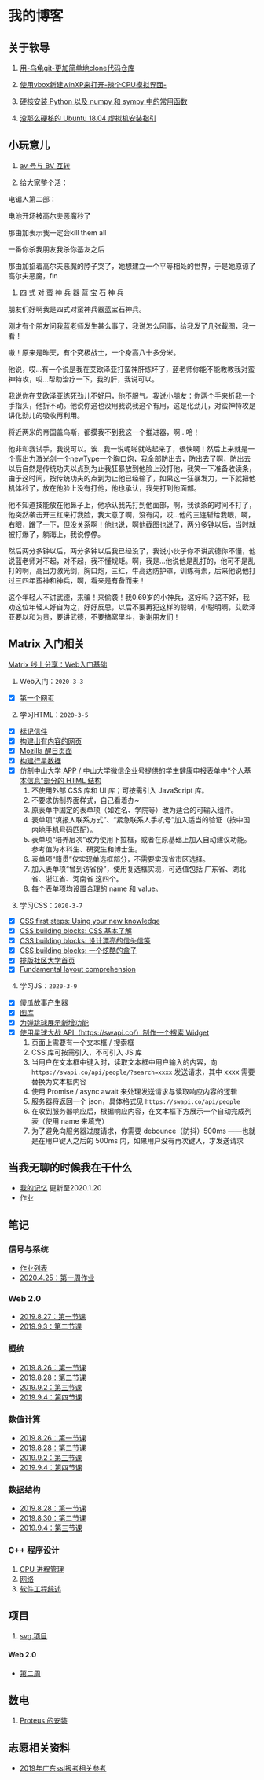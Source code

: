 # 我的博客

## 关于软导

1. <a href="001(forlab01">用-乌龟git-更加简单地clone代码仓库</a>

2. <a href="002(forlab07">使用vbox新建winXP来打开-辣个CPU模拟界面-</a>

3. <a href="003(forlab10">硬核安装 Python 以及 numpy 和 sympy 中的常用函数</a>

4. <a href="004(forlab15">没那么硬核的 Ubuntu 18.04 虚拟机安装指引</a>

## 小玩意儿

1. [av 号与 BV 互转](./AvToBv/atb.html)

2. 给大家整个活：

电锯人第二部：

电池开场被高尔夫恶魔秒了

那由加表示我一定会kill them all

一番你杀我朋友我杀你基友之后

那由加掐着高尔夫恶魔的脖子哭了，她想建立一个平等相处的世界，于是她原谅了高尔夫恶魔，fin

1. 四 式 对 蛮 神 兵 器 蓝 宝 石 神 兵

朋友们好啊我是四式对蛮神兵器蓝宝石神兵。

刚才有个朋友问我蓝老师发生甚么事了，我说怎么回事，给我发了几张截图，我一看！

嗷！原来是昨天，有个究极战士，一个身高八十多分米。

他说，哎…有一个说是我在艾欧泽亚打蛮神肝练坏了，蓝老师你能不能教教我对蛮神特攻，哎…帮助治疗一下，我的肝，我说可以。

我说你在艾欧泽亚练死劲儿不好用，他不服气。我说小朋友：你两个手来折我一个手指头，他折不动。他说你这也没用我说我这个有用，这是化劲儿，对蛮神特攻是讲化劲儿的吸收再利用。

将近两米的帝国盖乌斯，都摸我不到我这一个推进器，啊…哈！

他非和我试手，我说可以。诶…我一说呢啪就站起来了，很快啊！然后上来就是一个高出力激光剑一个newType一个胸口炮，我全部防出去，防出去了啊，防出去以后自然是传统功夫以点到为止我狂暴放到他脸上没打他，我笑一下准备收读条，由于这时间，按传统功夫的点到为止他已经输了，如果这一狂暴发力，一下就把他机体秒了，放在他脸上没有打他，他也承认，我先打到他面部。

他不知道技能放在他鼻子上，他承认我先打到他面部，啊，我读条的时间不打了，他突然袭击开三红来打我脸，我大意了啊，没有闪，哎…他的三连斩给我眼，啊，右眼，蹭了一下，但没关系啊！他也说，啊他截图也说了，两分多钟以后，当时就被打爆了，躺海上，我说停停。

然后两分多钟以后，两分多钟以后我已经没了，我说小伙子你不讲武德你不懂，他说蓝老师对不起，对不起，我不懂规矩。啊，我是…他说他是乱打的，他可不是乱打的啊，高出力激光剑，胸口炮，三红，牛高达防护罩，训练有素，后来他说他打过三四年蛮神和神兵，啊，看来是有备而来！

这个年轻人不讲武德，来骗！来偷袭！我0.69岁的小神兵，这好吗？这不好，我劝这位年轻人好自为之，好好反思，以后不要再犯这样的聪明，小聪明啊，艾欧泽亚要以和为贵，要讲武德，不要搞窝里斗，谢谢朋友们！

## Matrix 入门相关

[Matrix 线上分享：Web入门基础](work/matrix/share_online/web入门基础)

1. Web入门：`2020-3-3`
  - [X] [第一个网页](./work/matrix/step1/001/tmnt.html)
2. 学习HTML：`2020-3-5`
  - [X] [标记信件](./work/matrix/step1/002/001/letter.html)
  - [X] [构建出有内容的网页](./work/matrix/step1/002/002/index.html)
  - [X] [Mozilla 醒目页面](./work/matrix/step1/002/003/index.html)
  - [X] [构建行星数据](./work/matrix/step1/002/004/blank-template.html)
  - [X] [仿制中山大学 APP / 中山大学微信企业号提供的学生健康申报表单中“个人基本信息”部分的 HTML 结构](./work/matrix/step1/002/005/index.html)
     1. 不使用外部 CSS 库和 UI 库；可按需引入 JavaScript 库。
     2. 不要求仿制界面样式，自己看着办~
     3. 原表单中固定的表单项（如姓名、学院等）改为适合的可输入组件。
     4. 表单项“填报人联系方式”、“紧急联系人手机号”加入适当的验证（按中国内地手机号码匹配）。
     5. 表单项“培养层次”改为使用下拉框，或者在原基础上加入自动建议功能。参考值为本科生、研究生和博士生。
     6. 表单项“籍贯”仅实现单选框部分，不需要实现省市区选择。
     7. 加入表单项“曾到访省份”，使用复选框实现，可选值包括 广东省、湖北省、浙江省、河南省 这四个。
     8. 每个表单项均设置合理的 name 和 value。
3. 学习CSS：`2020-3-7`
  - [X] [CSS first steps: Using your new knowledge](./work/matrix/step1/003/001/index.html)
  - [X] [CSS building blocks: CSS 基本了解](./work/matrix/step1/003/002/index.html)
  - [X] [CSS building blocks: 设计漂亮的信头信笺](./work/matrix/step1/003/003/index.html)
  - [X] [CSS building blocks: 一个炫酷的盒子](./work/matrix/step1/003/004/index.html)
  - [X] [排版社区大学首页](./work/matrix/step1/002/005/index.html)
  - [X] [Fundamental layout comprehension](./work/matrix/step1/003/006/index.html)
4. 学习JS：`2020-3-9`
  - [X] [傻瓜故事产生器](./work/matrix/step1/004/001/index.html)
  - [X] [图库](./work/matrix/step1/004/002/index.html)
  - [X] [为弹跳球展示新增功能](./work/matrix/step1/004/003/index.html)
  - [X] [使用星球大战 API（https://swapi.co/）制作一个搜索 Widget](./work/matrix/step1/004/004/index.html)
     1. 页面上需要有一个文本框 / 搜索框
     2. CSS 库可按需引入，不可引入 JS 库
     3. 当用户在文本框中键入时，读取文本框中用户输入的内容，向 `https://swapi.co/api/people/?search=xxxx` 发送请求，其中 xxxx 需要替换为文本框内容
     4. 使用 Promise / async await 来处理发送请求与读取响应内容的逻辑
     5. 服务器将返回一个 json，具体格式见 `https://swapi.co/api/people`
     6. 在收到服务器响应后，根据响应内容，在文本框下方展示一个自动完成列表（使用 name 来填充）
     7. 为了避免向服务器过度请求，你需要 debounce（防抖）500ms ——也就是在用户键入之后的 500ms 内，如果用户没有再次键入，才发送请求

## 当我无聊的时候我在干什么

- [我的记忆](data/000) 更新至2020.1.20
- [作业](data/homework)


## 笔记

### 信号与系统

- [作业列表](work/信号系统/作业列表)
- [2020.4.25：第一周作业](work/信号系统/第一周作业)

### Web 2.0

- [2019.8.27：第一节课](note/web2.0/2019.8.27)
- [2019.9.3：第二节课](note/web2.0/2019.9.3/note)

### 概统

- [2019.8.26：第一节课](note/概统/2019.8.26)
- [2019.8.28：第二节课](note/概统/2019.8.28)
- [2019.9.2：第三节课](note/概统/2019.9.2)
- [2019.9.4：第四节课](note/概统/2019.9.4/note)

### 数值计算

- [2019.8.26：第一节课](note/数值计算方法/2019.8.26)
- [2019.8.28：第二节课](note/数值计算方法/2019.8.26)
- [2019.9.2：第三节课](note/数值计算方法/2019.9.2/note)
- [2019.9.4：第四节课](note/数值计算方法/2019.9.4/note)

### 数据结构

- [2019.8.28：第一节课](note/数据结构/2019.8.28)
- [2019.8.30：第二节课](note/数据结构/2019.8.30)
- [2019.9.4：第三节课](note/数据结构/2019.9.4)

### C++ 程序设计

1. <a href="note/CPUmanagement">CPU 进程管理</a>
2. <a href="note/Network_and_WWW">网络</a>
3. <a href="note/SEreview">软件工程综述</a>

## 项目

1. <a href="work/svg/readme"> svg 项目</a>

#### Web 2.0

- <a href="work/Web/001/pie.html" target="_blank">第二周</a>

## 数电

1. <a href="DigitalFundamentals/proteus"> Proteus 的安装 </a>

## 志愿相关资料

- <a href="gaokao/2019年">2019年广东ssl报考相关参考</a>
